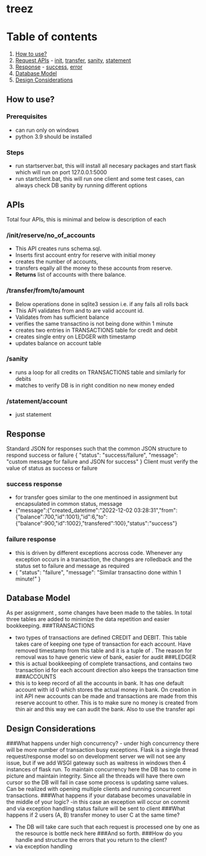 # treez
# Table of contents
1. [How to use?](#howtouse)
3. [Request APIs](#paragraph2) - [init](#subparagraph21), [transfer](#subparagraph22), [sanity](#subparagraph23), [statement](#subparagraph24)
4. [Response](#pararaph3) - [success](#subparagraph31), [error](#subparagraph32)
5. [Database Model](#paragraph1)
6. [Design Considerations](#paragraph6)

## How to use? <a name="howtouse"></a>
### Prerequisites
- can run only on windows
- python 3.9 should be installed
### Steps
- run startserver.bat, this will install all necesary packages and start flask which will run on port 127.0.0.1:5000
- run startclient.bat, this will run one client and some test cases, can always check DB sanity by running different options

## APIs <a name="paragraph2"></a>
Total four APIs, this is minimal and below is description of each
### /init/reserve/no_of_accounts <a name="subparagraph21"></a>
- This API creates runs schema.sql.
- Inserts first account entry for reserve with initial money
- creates the number of accounts, 
- transfers eqally all the money to these accounts from reserve. 
- **Returns** list of accounts with there balance.
### /transfer/from/to/amount <a name="subparagraph22"></a>
- Below operations done in sqlite3 session i.e. if any fails all rolls back
- This API validates from and to are valid account id. 
- Validates from has sufficient balance
- verifies the same transactino is not being done within 1 minute
- creates two entries in TRANSACTIONS table for credit and debit
- creates single entry on LEDGER with timestamp
- updates balance on account table 
### /sanity <a name="subparagraph23"></a>
- runs a loop for all credits on TRANSACTIONS table and similarly for debits
- matches to verify DB is in right condition no new money ended
### /statement/account <a name="subparagraph24"></a>
- just statement

## Response <a name="pararaph3"></a>
Standard JSON for responses such that the common JSON structure to respond success or failure
{
    "status": "success/failure",
    "message": "custom message for failure and JSON for success"
}
Client must verify the value of status as success or failure
### success response <a name="subparagraph31"></a>
- for transfer goes similar to the one mentinoed in assignment but encapsulated in common status, message
- {"message":{"created_datetime":"2022-12-02 03:28:31","from":{"balance":700,"id":1001},"id":6,"to":{"balance":900,"id":1002},"transfered":100},"status":"success"}
### failure response <a name="subparagraph32"></a>
- this is driven by different exceptions accross code. Whenever any exception occurs in a transaction, the changes are rolledback and the status set to failure and message as required
- {
    "status": "failure",
    "message": "Similar transactino done within 1 minute!"
}

## Database Model <a name="paragraph1"></a>
As per assignment , some changes have been made to the tables. In total three tables are added to minimize the data repetition and easier bookkeeping.
###TRANSACTIONS 
- two types of transactions are defined CREDIT and DEBIT. This table takes care of keeping one type of transaction for each account. Have removed timestamp from this table and it is a tuple of <TransactionID><AccountID><Aomount><TransactinoType>. The reason for removal was to have generic view of bank, easier for audit
###LEDGER
- this is actual bookkeeping of complete transactions, and contains two transaction id for each account direction also keeps the transaction time
###ACCOUNTS
- this is to keep record of all the accounts in bank. It has one default account with id 0 which stores the actual money in bank. On creation in init API new accounts can be made and transactions are made from this reserve account to other. This is to make sure no money is created from thin air and this way we can audit the bank. Also to use the transfer api

## Design Considerations <a name="paragraph6"></a>
###What happens under high concurrency?
    - under high concurrency there will be more number of transaction busy exceptions. Flask is a single thread request/response model so on development server we will not see any issue, but if we add WSGI gateway such as waitress in windows then 4 instances of flask run. To maintain concurrency here the DB has to come in picture and maintain integrity. Since all the threads will have there own cursor so the DB will fail in case some process is updating same values. Can be realized with opening multiple clients and running concurrent transactions.
###What happens if your database becomes unavailable in the middle of your
logic?
-in this case an exception will occur on commit and via exception handling status failure will be sent to client
###What happens if 2 users (A, B) transfer money to user C at the same time?
- The DB will take care such that each request is processed one by one as the resource is bottle neck here
###And so forth.
###How do you handle and structure the errors that you return to the client?
- via exception handling
